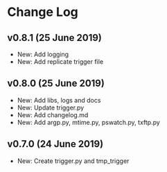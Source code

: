 # Change Log

## v0.8.1 (25 June 2019)
 - New: Add logging
 - New: Add replicate trigger file

## v0.8.0 (25 June 2019)
 - New: Add libs, logs and docs
 - New: Update trigger.py
 - New: Add changelog.md
 - New: Add argp.py, mtime.py, pswatch.py, txftp.py

## v0.7.0 (24 June 2019)
 - New: Create trigger.py and tmp_trigger
